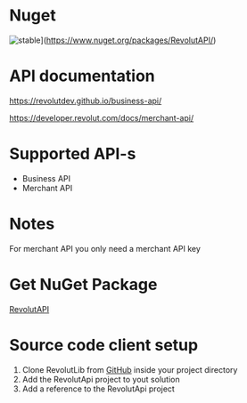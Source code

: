 
# Nuget 

![stable](https://img.shields.io/nuget/v/RevolutAPI.svg?label=stable)](https://www.nuget.org/packages/RevolutAPI/)

# API documentation
https://revolutdev.github.io/business-api/

https://developer.revolut.com/docs/merchant-api/

# Supported API-s
* Business API 
* Merchant API

# Notes
For merchant API you only need a merchant API key

# Get NuGet Package
[RevolutAPI ](https://www.nuget.org/packages/RevolutAPI/)

# Source code client setup
1. Clone RevolutLib from [GitHub](https://github.com/ssrdio/RevolutAPI) inside your project directory
2. Add the RevolutApi project to yout solution
3. Add a reference to the RevolutApi project